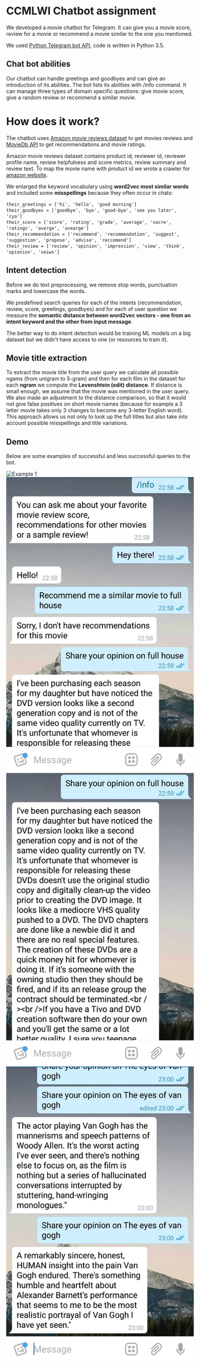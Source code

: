 # CCMLWI Chatbot assignment

We developed a movie chatbot for Telegram. It can give you a movie score, review for a movie or recommend a movie similar to the one you mentioned.

We used [Python Telegram bot API](https://github.com/python-telegram-bot/python-telegram-bot), code is written in Python 3.5.

## Chat bot abilities
Our chatbot can handle greetings and goodbyes and can give an introduction of its abilities. The bot lists its abilities with /info command.
It can manage three types of domain specific questions: give movie score, give a random review or recommend a similar movie.


# How does it work?
The chatbot uses [Amazon movie reviews dataset](https://snap.stanford.edu/data/web-Movies.html) to get movies reviews and
[MovieDb API](https://www.themoviedb.org) to get recommendations and movie ratings.

Amazon movie reviews dataset contains product id, reviewer id, reviewer profile name, review helpfulness and score metrics, review summary and review text.
To map the movie name with product id we wrote a crawler for [amazon website](https://www.amazon.com/product-reviews/).

We enlarged the keyword vocabulary using **word2vec most similar words** and included some **misspellings** because they often occur in chats:
```
their_greetings = ['hi', 'hello', 'good morning']
their_goodbyes = ['goodbye', 'bye', 'good-bye', 'see you later', 'cya']
their_score = ['score', 'rating', 'grade', 'average', 'socre', 'ratings', 'averge', 'avearge']
their_recommendation = ['recommend', 'recommendation', 'suggest', 'suggestion', 'propose', 'advise', 'reccomend']
their_review = ['review', 'opinion', 'impression', 'view', 'think', 'opionion', 'veiws']
```

## Intent detection

Before we do text preprocessing, we remove stop words, punctuation marks and lowercase the words.

We predefined search queries for each of the intents (recommendation, review, score, greetings, goodbyes) and for each of user question we measure the **semantic distance between word2vec vectors - one from an intent keyword and the other from input message**.

The better way to do intent detection would be training ML models on a big dataset but we didn't have access to one (or resources to train it).

## Movie title extraction
To extract the movie title from the user query we calculate all possible ngams (from unigram to 5-gram) and then
for each film in the dataset for each **ngram** we compute the **Levenshtein (edit) distance**. If distance is small enough,
we assume that the movie was mentioned in the user query. We also made an adjustment to the distance comparison, so that it would not give false positives on short movie names (because for example a 3 letter movie takes only 3 changes to become any 3-letter English word).
This approach allows us not only to look up the full titles but also take into account possible misspellings and title variations.

## Demo
Below are some examples of successful and less successful queries to the bot.

![Example 1](images/example1.png)
![Example 1](images/example1.jpg)
![Example 2](images/example2.jpg)
![Example 3](images/example3.jpg)

